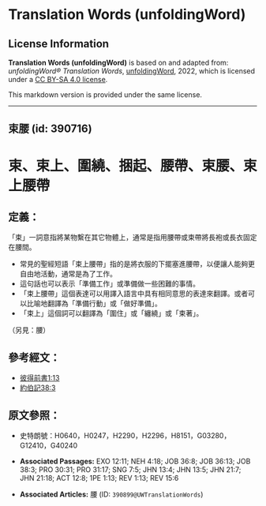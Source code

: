 # Translation Words (unfoldingWord)

## License Information

**Translation Words (unfoldingWord)** is based on and adapted from: _unfoldingWord® Translation Words_, [unfoldingWord](https://unfoldingword.org/utw), 2022, which is licensed under a [CC BY-SA 4.0 license](https://creativecommons.org/licenses/by-sa/4.0/legalcode.en).

This markdown version is provided under the same license.



--------------------------------

## 束腰 (id: 390716)

束、束上、圍繞、捆起、腰帶、束腰、束上腰帶
=====================

定義：
---

「束」一詞意指將某物繫在其它物體上，通常是指用腰帶或束帶將長袍或長衣固定在腰間。

* 常見的聖經短語「束上腰帶」指的是將衣服的下擺塞進腰帶，以便讓人能夠更自由地活動，通常是為了工作。
* 這句話也可以表示「準備工作」或準備做一些困難的事情。
* 「束上腰帶」這個表達可以用譯入語言中具有相同意思的表達來翻譯。或者可以比喻地翻譯為「準備行動」或「做好準備」。
* 「束上」這個詞可以翻譯為「圍住」或「纏繞」或「束著」。

（另見：腰）

參考經文：
-----

* [彼得前書1:13](https://ref.ly/1Pet1:13)
* [約伯記38:3](https://ref.ly/Job38:3)

原文參照：
-----

* 史特朗號：H0640，H0247，H2290，H2296，H8151，G03280，G12410，G40240

* **Associated Passages:** EXO 12:11; NEH 4:18; JOB 36:8; JOB 36:13; JOB 38:3; PRO 30:31; PRO 31:17; SNG 7:5; JHN 13:4; JHN 13:5; JHN 21:7; JHN 21:18; ACT 12:8; 1PE 1:13; REV 1:13; REV 15:6
* **Associated Articles:** 腰 (ID: `390899@UWTranslationWords`)


